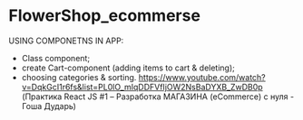 # FlowerShop_ecommerse
USING COMPONETNS IN APP:
- Class component;
- create Cart-component (adding items to cart & deleting);
- choosing categories & sorting.
  https://www.youtube.com/watch?v=DqkGcI1r6fs&list=PL0lO_mIqDDFVfIjOW2NsBaDYXB_ZwDB0p (Практика React JS #1 – Разработка МАГАЗИНА (eCommerce) с нуля - Гоша Дударь)
  
